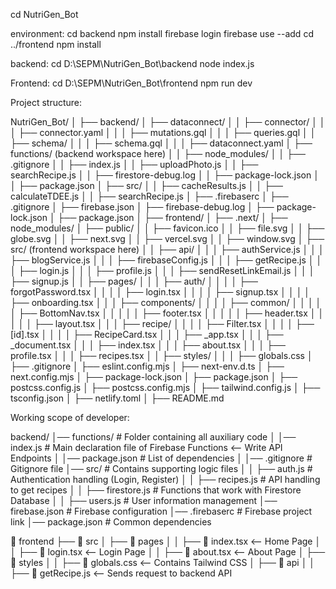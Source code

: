 cd NutriGen_Bot

environment:
cd backend
npm install
firebase login
firebase use --add
cd ../frontend
npm install





backend:
cd D:\SEPM\NutriGen_Bot\backend
node index.js


Frontend:
cd D:\SEPM\NutriGen_Bot\frontend
npm run dev

Project structure:

NutriGen_Bot/
│
├── backend/
│   ├── dataconnect/
│   │   ├── connector/
│   │   │   ├── connector.yaml
│   │   │   ├── mutations.gql
│   │   │   ├── queries.gql
│   │   ├── schema/
│   │   │   ├── schema.gql
│   │   │   ├── dataconnect.yaml
│   ├── functions/ (backend workspace here)
│   │   ├── node_modules/
│   │   ├── .gitignore
│   │   ├── index.js
│   │   ├── uploadPhoto.js
│   │   ├── searchRecipe.js
│   │   ├── firestore-debug.log
│   │   ├── package-lock.json
│   │   ├── package.json
│   ├── src/
│   │   ├── cacheResults.js
│   │   ├── calculateTDEE.js
│   │   ├── searchRecipe.js
│   ├── .firebaserc
│   ├── .gitignore
│   ├── firebase.json
│   ├── firebase-debug.log
│   ├── package-lock.json
│   ├── package.json
│
├── frontend/
│   ├── .next/
│   ├── node_modules/
│   ├── public/
│   │   ├── favicon.ico
│   │   ├── file.svg
│   │   ├── globe.svg
│   │   ├── next.svg
│   │   ├── vercel.svg
│   │   ├── window.svg
│   ├── src/ (frontend workspace here)
│   │   ├── api/
│   │   │   ├── authService.js
│   │   │   ├── blogService.js
│   │   │   ├── firebaseConfig.js
│   │   │   ├── getRecipe.js
│   │   │   ├── login.js
│   │   │   ├── profile.js
│   │   │   ├── sendResetLinkEmail.js
│   │   │   ├── signup.js
│   │   ├── pages/
│   │   │   ├── auth/
│   │   │   │   ├── forgotPassword.tsx
│   │   │   │   ├── login.tsx
│   │   │   │   ├── signup.tsx
│   │   │   │   ├── onboarding.tsx
│   │   │   ├── components/
│   │   │   │   ├── common/
│   │   │   │   │   ├── BottomNav.tsx
│   │   │   │   │   ├── footer.tsx
│   │   │   │   │   ├── header.tsx
│   │   │   │   │   ├── layout.tsx
│   │   │   ├── recipe/
│   │   │   │   ├── Filter.tsx
│   │   │   │   ├── [id].tsx
│   │   │   │   ├── RecipeCard.tsx
│   │   │   ├── _app.tsx
│   │   │   ├── _document.tsx
│   │   │   ├── index.tsx
│   │   │   ├── about.tsx
│   │   │   ├── profile.tsx
│   │   │   ├── recipes.tsx
│   │   ├── styles/
│   │   │   ├── globals.css
│   ├── .gitignore
│   ├── eslint.config.mjs
│   ├── next-env.d.ts
│   ├── next.config.mjs
│   ├── package-lock.json
│   ├── package.json
│   ├── postcss.config.js
│   ├── postcss.config.mjs
│   ├── tailwind.config.js
│   ├── tsconfig.json
│   ├── netlify.toml
│   ├── README.md


Working scope of developer:

backend/
│── functions/                # Folder containing all auxiliary code
│   │── index.js              # Main declaration file of Firebase Functions <-- Write API Endpoints
│   │── package.json          # List of dependencies
│   │── .gitignore            # Gitignore file
│── src/                  # Contains supporting logic files
│   │   ├── auth.js           # Authentication handling (Login, Register)
│   │   ├── recipes.js        # API handling to get recipes
│   │   ├── firestore.js      # Functions that work with Firestore Database
│   │   ├── users.js          # User information management
│── firebase.json             # Firebase configuration
│── .firebaserc               # Firebase project link
│── package.json              # Common dependencies


📂 frontend
 ├── 📂 src
 │    ├── 📂 pages
 │    │    ├── 📄 index.tsx   <-- Home Page
 │    │    ├── 📄 login.tsx   <-- Login Page
 │    │    ├── 📄 about.tsx   <-- About Page
 │    ├── 📂 styles
 │    │    ├── 📄 globals.css  <-- Contains Tailwind CSS
 │    ├── 📂 api
 │    │    ├── 📄 getRecipe.js  <-- Sends request to backend API
